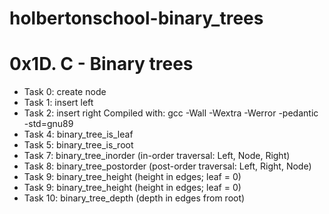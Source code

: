 # holbertonschool-binary_trees
# 0x1D. C - Binary trees
- Task 0: create node
- Task 1: insert left
- Task 2: insert right
Compiled with: gcc -Wall -Wextra -Werror -pedantic -std=gnu89
- Task 4: binary_tree_is_leaf
- Task 5: binary_tree_is_root
- Task 7: binary_tree_inorder (in-order traversal: Left, Node, Right)
- Task 8: binary_tree_postorder (post-order traversal: Left, Right, Node)
- Task 9: binary_tree_height (height in edges; leaf = 0)
- Task 9: binary_tree_height (height in edges; leaf = 0)
- Task 10: binary_tree_depth (depth in edges from root)

